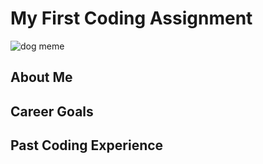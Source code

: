 # My First Coding Assignment
![dog meme](https://www.dictionary.com/e/wp-content/uploads/2018/03/This-is-Fine-300x300.jpg)
## About Me

## Career Goals

## Past Coding Experience
